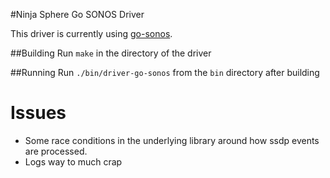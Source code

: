 #Ninja Sphere Go SONOS Driver

This driver is currently using [go-sonos](https://github.com/ianr0bkny/go-sonos).

##Building
Run `make` in the directory of the driver

##Running
Run `./bin/driver-go-sonos` from the `bin` directory after building

# Issues

* Some race conditions in the underlying library around how ssdp events are processed.
* Logs way to much crap
